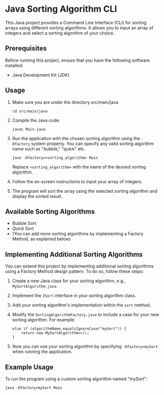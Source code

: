 # Java Sorting Algorithm CLI

This Java project provides a Command Line Interface (CLI) for sorting arrays using different sorting algorithms. It allows you to input an array of integers and select a sorting algorithm of your choice.

## Prerequisites

Before running this project, ensure that you have the following software installed:

- Java Development Kit (JDK)

## Usage

1. Make sure you are under the directory src/main/java

    ```
    cd src/main/java
    ```


2. Compile the Java code:

    ```
    javac Main.java
    ```

3. Run the application with the chosen sorting algorithm using the `-Dfactory` system property. You can specify any valid sorting algorithm name such as "bubble," "quick" etc.

    ```
    java -Dfactory=<sorting_algorithm> Main
    ```

   Replace `<sorting_algorithm>` with the name of the desired sorting algorithm.

4. Follow the on-screen instructions to input your array of integers.

5. The program will sort the array using the selected sorting algorithm and display the sorted result.

## Available Sorting Algorithms

- Bubble Sort
- Quick Sort
- (You can add more sorting algorithms by implementing a Factory Method, as explained below)

## Implementing Additional Sorting Algorithms

You can extend this project by implementing additional sorting algorithms using a Factory Method design pattern. To do so, follow these steps:

1. Create a new Java class for your sorting algorithm, e.g., `MySortAlgorithm.java`.

2. Implement the `ISort` interface in your sorting algorithm class.

3. Add your sorting algorithm's implementation within the `sort` method.

4. Modify the `SortingAlgorithmFactory.java` to include a case for your new sorting algorithm. For example:

    ```
    else if (algorithmName.equalsIgnoreCase("mySort")) {
        return new MySortAlgorithm<>();
    }
    ```

5. Now you can use your sorting algorithm by specifying `-Dfactory=mySort` when running the application.

## Example Usage

To run the program using a custom sorting algorithm named "mySort":
    
```    
java -Dfactory=mySort Main
```